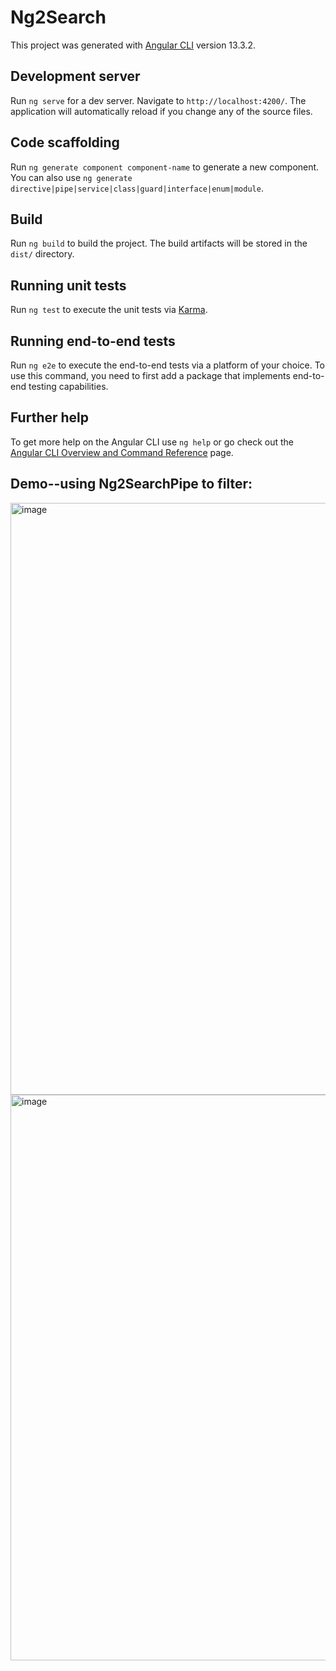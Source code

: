 # Ng2Search

This project was generated with [Angular CLI](https://github.com/angular/angular-cli) version 13.3.2.

## Development server

Run `ng serve` for a dev server. Navigate to `http://localhost:4200/`. The application will automatically reload if you change any of the source files.

## Code scaffolding

Run `ng generate component component-name` to generate a new component. You can also use `ng generate directive|pipe|service|class|guard|interface|enum|module`.

## Build

Run `ng build` to build the project. The build artifacts will be stored in the `dist/` directory.

## Running unit tests

Run `ng test` to execute the unit tests via [Karma](https://karma-runner.github.io).

## Running end-to-end tests

Run `ng e2e` to execute the end-to-end tests via a platform of your choice. To use this command, you need to first add a package that implements end-to-end testing capabilities.

## Further help

To get more help on the Angular CLI use `ng help` or go check out the [Angular CLI Overview and Command Reference](https://angular.io/cli) page.

## Demo--using Ng2SearchPipe to filter:
<img width="947" alt="image" src="https://user-images.githubusercontent.com/57572062/227458595-1a437567-918f-40de-b9d4-b4a39c824e63.png">
<img width="905" alt="image" src="https://user-images.githubusercontent.com/57572062/227458695-f4ebaaf1-1029-4b51-a052-9432c4db3851.png">

